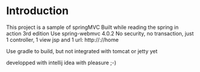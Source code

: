 # Introduction

This project is a sample of springMVC
Built while reading the spring in action 3rd edition
Use spring-webmvc 4.0.2
No security, no transaction, just 1 controller, 1 view jsp and 1 url: http://<host>:<port>/<context>/home

Use gradle to build, but not integrated with tomcat or jetty yet

developped with intellij idea with pleasure ;-)